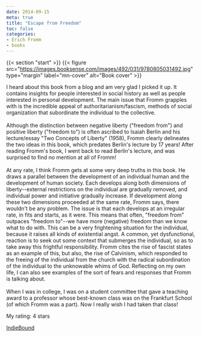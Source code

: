 ```yaml
---
date: 2014-09-15
meta: true
title: "Escape from Freedom"
toc: false
categories:
- Erich Fromm
- books
---
```


{{< section "start" >}}
{{< figure src="https://images.booksense.com/images/492/031/9780805031492.jpg" type="margin" label="mn-cover" alt="Book cover" >}}

I heard about this book from a blog and am very glad I picked it up. It contains insights for people interested in social history as well as people interested in personal development. The main issue that Fromm grapples with is the incredible appeal of authoritarianism/fascism, methods of social organization that subordinate the individual to the collective.<br /><br />Although the distinction between negative liberty ("freedom from") and positive liberty ("freedom to") is often ascribed to Isaiah Berlin and his lecture/essay "Two Concepts of Liberty" (1958), Fromm clearly delineates the two ideas in this book, which predates Berlin's lecture by 17 years! After reading Fromm's book, I went back to read Berlin's lecture, and was surprised to find no mention at all of Fromm!<br /><br />At any rate, I think Fromm gets at some very deep truths in this book. He draws a parallel between the development of an individual human and the development of human society. Each develops along both dimensions of liberty--external restrictions on the individual are gradually removed, and individual power and initiative gradually increase. If development along these two dimensions proceeded at the same rate, Fromm says, there wouldn't be any problem. The issue is that each develops at an irregular rate, in fits and starts, as it were. This means that often, "freedom from" outpaces "freedom to"--we have more (negative) freedom than we know what to do with. This can be a very frightening situation for the individual, because it raises all kinds of existential angst. A common, yet dysfunctional, reaction is to seek out some context that submerges the individual, so as to take away this frightful responsibility. Fromm cites the rise of fascist states as an example of this, but also, the rise of Calvinism, which responded to the freeing of the individual from the church with the radical subordination of the individual to the unknowable whims of God. Reflecting on my own life, I can also see examples of the sort of fears and responses that Fromm is talking about. <br /><br />When I was in college, I was on a student committee that gave a teaching award to a professor whose best-known class was on the Frankfurt School (of which Fromm was a part). Now I really wish I had taken that class!

My rating: 4 stars  

[IndieBound](https://www.indiebound.org/book/9780805031492)
